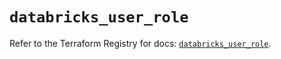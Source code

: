 # `databricks_user_role`

Refer to the Terraform Registry for docs: [`databricks_user_role`](https://registry.terraform.io/providers/databricks/databricks/1.79.1/docs/resources/user_role).
